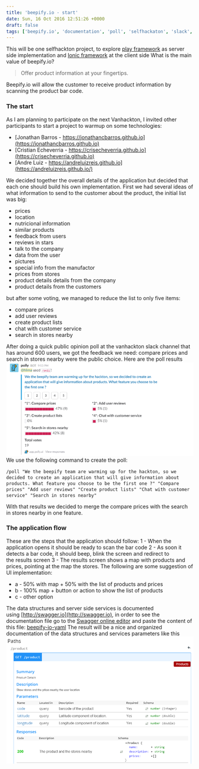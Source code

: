 ```yaml
---
title: 'beepify.io - start'
date: Sun, 16 Oct 2016 12:51:26 +0000
draft: false
tags: ['beepify.io', 'documentation', 'poll', 'selfhackaton', 'slack', 'start', 'swagger', 'webservice']
---
```


This will be one selfhackton project, to explore [play framework](https://playframework.com/) as server side implementation and [Ionic framework](http://ionicframework.com/) at the client side What is the main value of beepify.io?

> Offer product information at your fingertips.

Beepify.io will allow the customer to receive product information by scanning the product bar code.

### The start

As I am planning to participate on the next Vanhackton, I invited other participants to start a project to warmup on some technologies:

*   [Jonathan Barros - https://jonathancbarros.github.io](https://jonathancbarros.github.io)
*   [Cristian Echeverria - https://crisecheverria.github.io](https://crisecheverria.github.io)
*   [Andre Luiz - https://andreluizreis.github.io](https://andreluizreis.github.io/)

We decided together the overall details of the application but decided that each one should build his own implementation. First we had several ideas of what information to send to the customer about the product, the initial list was big:

*   prices
*   location
*   nutricional information
*   similar products
*   feedback from users
*   reviews in stars
*   talk to the company
*   data from the user
*   pictures
*   special info from the manufactor
*   prices from stores
*   product details details from the company
*   product details from the customers

but after some voting, we managed to reduce the list to only five items:

*   compare prices
*   add user reviews
*   create product lists
*   chat with customer service
*   search in stores nearby

After doing a quick public opinion poll at the vanhackton slack channel that has around 600 users, we got the feedback we need: compare prices and search in stores nearby were the public choice. Here are the poll results ![beepify-poll](/images/2016/10/beepify-poll.png) We use the following command to create the poll:
```
/poll "We the beepify team are warming up for the hackton, so we decided to create an application that will give information about products. What feature you choose to be the first one ?" "Compare prices" "Add user reviews" "Create product lists" "Chat with customer service" "Search in stores nearby"
```

With that results we decided to merge the compare prices with the search in stores nearby in one feature.

### The application flow

These are the steps that the application should follow: 1 - When the application opens it should be ready to scan the bar code 2 - As soon it detects a bar code, it should beep, blink the screen and redirect to the results screen 3 - The results screen shows a map with products and prices, pointing at the map the stores. The following are some suggestion of UI implementation:

*   a - 50% with map + 50% with the list of products and prices
*   b - 100% map + button or action to show the list of products
*   c - other option

The data structures and server side services is documented using [http://swagger.io](http://swagger.io), in order to see the documentation file go to the [Swagger online editor](http://editor.swagger.io/) and paste the content of this file: [beepify-io-yaml](/images/2016/10/beepify.io_.yaml_.txt) The result will be a nice and organized documentation of the data structures and services parameters like this ![2016-10-16_0944](/images/2016/10/2016-10-16_0944.png)